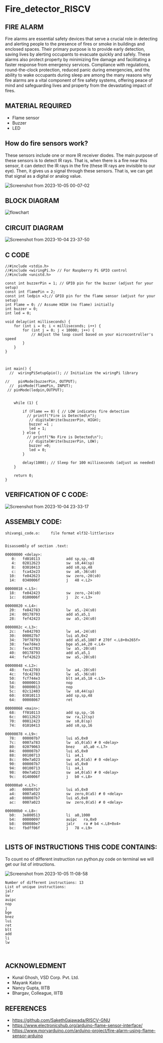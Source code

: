 # Fire_detector_RISCV

## FIRE ALARM
Fire alarms are essential safety devices that serve a crucial role in detecting and alerting people to the presence of fires or smoke in buildings and enclosed spaces. Their primary purpose is to provide early detection, saving lives by alerting occupants to evacuate quickly and safely. These alarms also protect property by minimizing fire damage and facilitating a faster response from emergency services. Compliance with regulations, round-the-clock protection, reduced panic during emergencies, and the ability to wake occupants during sleep are among the many reasons why fire alarms are a vital component of fire safety systems, offering peace of mind and safeguarding lives and property from the devastating impact of fires.

## MATERIAL REQUIRED

- Flame sensor 
- Buzzer
- LED

## How do fire sensors work?
These sensors include one or more IR receiver diodes. The main purpose of these sensors is to detect IR rays. That is, when there is a fire near this sensor, it can detect the IR rays in the fire (these IR rays are invisible to our eye). Then, it gives us a signal through these sensors. That is, we can get that signal as a digital or analog value.

![Screenshot from 2023-10-05 00-07-02](https://github.com/Shivangi2207/Fire_detector_RISCV/assets/140998647/9ffa7071-1f2f-45cc-b249-f415baba64f3)


## BLOCK DIAGRAM

![flowchart](https://github.com/Shivangi2207/Fire_detector_RISCV/assets/140998647/07df280f-808f-44c6-b70b-7d8d1711f84a)


## CIRCUIT DIAGRAM

![Screenshot from 2023-10-04 23-37-50](https://github.com/Shivangi2207/Fire_detector_RISCV/assets/140998647/aada2bbe-fe30-4125-99a3-76b8dcacef66)

## C CODE
```
//#include <stdio.h>
//#include <wiringPi.h> // For Raspberry Pi GPIO control
//#include <unistd.h>

const int buzzerPin = 1; // GPIO pin for the buzzer (adjust for your setup)
const int flamePin = 2;
const int ledpin =3;// GPIO pin for the flame sensor (adjust for your setup)
int Flame = 0; // Assume HIGH (no flame) initially
int buzzer = 0;
int led = 0;

void delay(int milliseconds) {
    for (int i = 0; i < milliseconds; i++) {
        for (int j = 0; j < 10000; j++) {
            // Adjust the loop count based on your microcontroller's speed
        }
    }
}



int main() {
  //  wiringPiSetupGpio(); // Initialize the wiringPi library

//    pinMode(buzzerPin, OUTPUT);
  //  pinMode(flamePin, INPUT);
 // pinMode(ledpin,OUTPUT); 
  

    while (1) {
        
        if (Flame == 0) { // LOW indicates fire detection
          // printf("Fire is Detected\n");
           // digitalWrite(buzzerPin, HIGH);
           buzzer =1 ;
           led = 1;
        } else {
          // printf("No Fire is Detected\n");
           // digitalWrite(buzzerPin, LOW);
           buzzer =0;
           led = 0;
        }
        
        delay(1000); // Sleep for 100 milliseconds (adjust as needed)
    }

    return 0;
}

```
## VERIFICATION OF C CODE:

![Screenshot from 2023-10-04 23-33-17](https://github.com/Shivangi2207/Fire_detector_RISCV/assets/140998647/654a33e8-0dd4-4823-969e-b670e030b084)

## ASSEMBLY CODE:

```
shivangi_code.o:     file format elf32-littleriscv


Disassembly of section .text:

00000000 <delay>:
   0:	fd010113          	add	sp,sp,-48
   4:	02812623          	sw	s0,44(sp)
   8:	03010413          	add	s0,sp,48
   c:	fca42e23          	sw	a0,-36(s0)
  10:	fe042623          	sw	zero,-20(s0)
  14:	0340006f          	j	48 <.L2>

00000018 <.L5>:
  18:	fe042423          	sw	zero,-24(s0)
  1c:	0100006f          	j	2c <.L3>

00000020 <.L4>:
  20:	fe842783          	lw	a5,-24(s0)
  24:	00178793          	add	a5,a5,1
  28:	fef42423          	sw	a5,-24(s0)

0000002c <.L3>:
  2c:	fe842703          	lw	a4,-24(s0)
  30:	000027b7          	lui	a5,0x2
  34:	70f78793          	add	a5,a5,1807 # 270f <.L8+0x265f>
  38:	fee7d4e3          	bge	a5,a4,20 <.L4>
  3c:	fec42783          	lw	a5,-20(s0)
  40:	00178793          	add	a5,a5,1
  44:	fef42623          	sw	a5,-20(s0)

00000048 <.L2>:
  48:	fec42703          	lw	a4,-20(s0)
  4c:	fdc42783          	lw	a5,-36(s0)
  50:	fcf744e3          	blt	a4,a5,18 <.L5>
  54:	00000013          	nop
  58:	00000013          	nop
  5c:	02c12403          	lw	s0,44(sp)
  60:	03010113          	add	sp,sp,48
  64:	00008067          	ret

00000068 <main>:
  68:	ff010113          	add	sp,sp,-16
  6c:	00112623          	sw	ra,12(sp)
  70:	00812423          	sw	s0,8(sp)
  74:	01010413          	add	s0,sp,16

00000078 <.L9>:
  78:	000007b7          	lui	a5,0x0
  7c:	0007a783          	lw	a5,0(a5) # 0 <delay>
  80:	02079063          	bnez	a5,a0 <.L7>
  84:	000007b7          	lui	a5,0x0
  88:	00100713          	li	a4,1
  8c:	00e7a023          	sw	a4,0(a5) # 0 <delay>
  90:	000007b7          	lui	a5,0x0
  94:	00100713          	li	a4,1
  98:	00e7a023          	sw	a4,0(a5) # 0 <delay>
  9c:	0140006f          	j	b0 <.L8>

000000a0 <.L7>:
  a0:	000007b7          	lui	a5,0x0
  a4:	0007a023          	sw	zero,0(a5) # 0 <delay>
  a8:	000007b7          	lui	a5,0x0
  ac:	0007a023          	sw	zero,0(a5) # 0 <delay>

000000b0 <.L8>:
  b0:	3e800513          	li	a0,1000
  b4:	00000097          	auipc	ra,0x0
  b8:	000080e7          	jalr	ra # b4 <.L8+0x4>
  bc:	fbdff06f          	j	78 <.L9>


```


## LISTS OF INSTRUCTIONS THIS CODE CONTAINS:
To count no of different instruction run python.py code on terminal we will get our list of intructions.

![Screenshot from 2023-10-05 11-08-58](https://github.com/Shivangi2207/Fire_detector_RISCV/assets/140998647/24d1a2cb-60f1-44ed-907b-9dadbb044f2c)

```
Number of different instructions: 13
List of unique instructions:
jalr
sw
auipc
nop
j
bge
bnez
lui
ret
blt
add
li
lw



```


## ACKNOWLEDMENT

- Kunal Ghosh, VSD Corp. Pvt. Ltd.
- Mayank Kabra
- Nancy Gupta, IIITB
- Bhargav, Colleague, IIITB


## REFERENCES

- https://github.com/SakethGajawada/RISCV-GNU
- https://www.electronicshub.org/arduino-flame-sensor-interface/
- https://www.moryarduino.com/arduino-project/fire-alarm-using-flame-sensor-arduino
